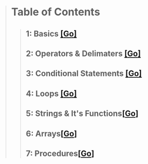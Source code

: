 <!-- <style>
  #table-of-contents {
    background-color: gray;
    padding: 10px;
    border-radius: 10px;
    display:'flex';
    align-items:'center';
    justify-content:'center';
    padding-left:80px;
  }

  #table-of-contents {
    text-align:'center';
    color: white;
    font-size:50px;
    font-weight:400;
  }
h2{
    text-decoration:none;
    color:white;
  }
</style> -->

> # Table of Contents
>> ## 1: Basics [[__Go__]](https://github.com/suryansh076/Pl-SQL_docx/blob/main/Basic/bacis.md)
>>## 2: Operators & Delimaters [[__Go__]](https://github.com/suryansh076/Pl-SQL_docx/blob/main/Basic/bacis.md)
>>## 3: Conditional Statements [[__Go__]](https://github.com/suryansh076/Pl-SQL_docx/blob/main/Conditinals/conditionals.md)
>>## 4: Loops [[__Go__]](https://github.com/suryansh076/Pl-SQL_docx/blob/main/Loops/loops.md)
>>## 5: Strings & It's Functions[[__Go__]](https://github.com/suryansh076/Pl-SQL_docx/blob/main/Strings/strings.md)
>>## 6: Arrays[[__Go__]](https://github.com/suryansh076/Pl-SQL_docx/blob/main/Arrays/array.md)
>>## 7: Procedures[[__Go__]](https://github.com/suryansh076/Pl-SQL_docx/blob/main/Procedures/procedures.md)




